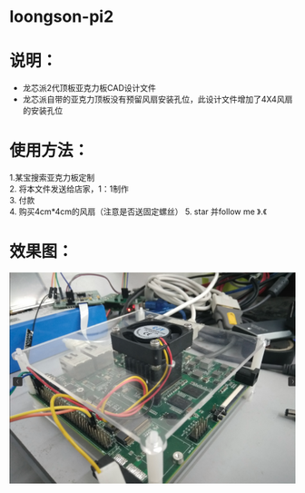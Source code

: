 # loongson-pi2

# 说明：
- 龙芯派2代顶板亚克力板CAD设计文件
- 龙芯派自带的亚克力顶板没有预留风扇安装孔位，此设计文件增加了4X4风扇的安装孔位

# 使用方法：  
1.某宝搜索亚克力板定制  
2. 将本文件发送给店家，1：1制作  
3. 付款  
4. 购买4cm*4cm的风扇（注意是否送固定螺丝）
5. star 并follow me   》.《  

# 效果图：  

![png](https://github.com/junchao-loongson/loongson-pi2/blob/master/loongsonpi2.png)
